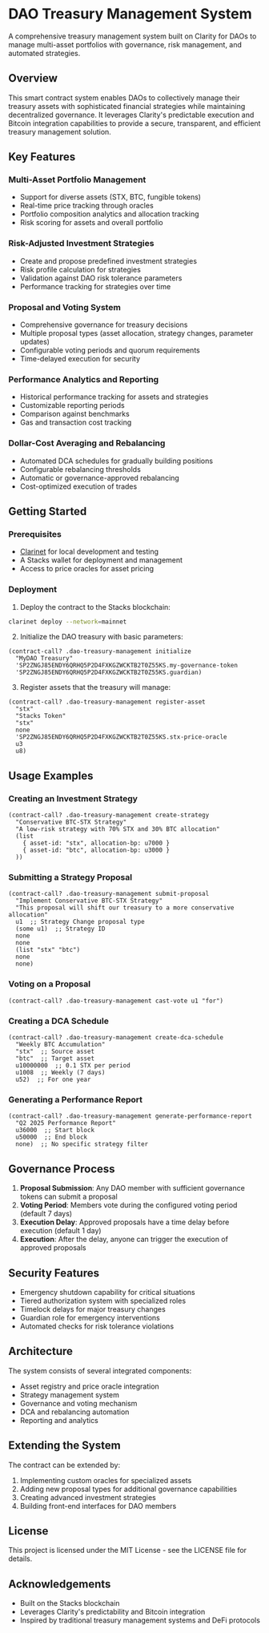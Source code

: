 # DAO Treasury Management System

A comprehensive treasury management system built on Clarity for DAOs to manage multi-asset portfolios with governance, risk management, and automated strategies.

## Overview

This smart contract system enables DAOs to collectively manage their treasury assets with sophisticated financial strategies while maintaining decentralized governance. It leverages Clarity's predictable execution and Bitcoin integration capabilities to provide a secure, transparent, and efficient treasury management solution.

## Key Features

### Multi-Asset Portfolio Management
- Support for diverse assets (STX, BTC, fungible tokens)
- Real-time price tracking through oracles
- Portfolio composition analytics and allocation tracking
- Risk scoring for assets and overall portfolio

### Risk-Adjusted Investment Strategies
- Create and propose predefined investment strategies
- Risk profile calculation for strategies
- Validation against DAO risk tolerance parameters
- Performance tracking for strategies over time

### Proposal and Voting System
- Comprehensive governance for treasury decisions
- Multiple proposal types (asset allocation, strategy changes, parameter updates)
- Configurable voting periods and quorum requirements
- Time-delayed execution for security

### Performance Analytics and Reporting
- Historical performance tracking for assets and strategies
- Customizable reporting periods
- Comparison against benchmarks
- Gas and transaction cost tracking

### Dollar-Cost Averaging and Rebalancing
- Automated DCA schedules for gradually building positions
- Configurable rebalancing thresholds
- Automatic or governance-approved rebalancing
- Cost-optimized execution of trades

## Getting Started

### Prerequisites
- [Clarinet](https://github.com/hirosystems/clarinet) for local development and testing
- A Stacks wallet for deployment and management
- Access to price oracles for asset pricing

### Deployment
1. Deploy the contract to the Stacks blockchain:
```bash
clarinet deploy --network=mainnet
```

2. Initialize the DAO treasury with basic parameters:
```clarity
(contract-call? .dao-treasury-management initialize 
  "MyDAO Treasury" 
  'SP2ZNGJ85ENDY6QRHQ5P2D4FXKGZWCKTB2T0Z55KS.my-governance-token
  'SP2ZNGJ85ENDY6QRHQ5P2D4FXKGZWCKTB2T0Z55KS.guardian)
```

3. Register assets that the treasury will manage:
```clarity
(contract-call? .dao-treasury-management register-asset 
  "stx" 
  "Stacks Token" 
  "stx" 
  none 
  'SP2ZNGJ85ENDY6QRHQ5P2D4FXKGZWCKTB2T0Z55KS.stx-price-oracle 
  u3 
  u8)
```

## Usage Examples

### Creating an Investment Strategy
```clarity
(contract-call? .dao-treasury-management create-strategy
  "Conservative BTC-STX Strategy"
  "A low-risk strategy with 70% STX and 30% BTC allocation"
  (list 
    { asset-id: "stx", allocation-bp: u7000 }
    { asset-id: "btc", allocation-bp: u3000 }
  ))
```

### Submitting a Strategy Proposal
```clarity
(contract-call? .dao-treasury-management submit-proposal
  "Implement Conservative BTC-STX Strategy"
  "This proposal will shift our treasury to a more conservative allocation"
  u1  ;; Strategy Change proposal type
  (some u1)  ;; Strategy ID
  none
  none
  (list "stx" "btc")
  none
  none)
```

### Voting on a Proposal
```clarity
(contract-call? .dao-treasury-management cast-vote u1 "for")
```

### Creating a DCA Schedule
```clarity
(contract-call? .dao-treasury-management create-dca-schedule
  "Weekly BTC Accumulation"
  "stx"  ;; Source asset
  "btc"  ;; Target asset
  u10000000  ;; 0.1 STX per period
  u1008  ;; Weekly (7 days)
  u52)  ;; For one year
```

### Generating a Performance Report
```clarity
(contract-call? .dao-treasury-management generate-performance-report
  "Q2 2025 Performance Report"
  u36000  ;; Start block
  u50000  ;; End block
  none)  ;; No specific strategy filter
```

## Governance Process

1. **Proposal Submission**: Any DAO member with sufficient governance tokens can submit a proposal
2. **Voting Period**: Members vote during the configured voting period (default 7 days)
3. **Execution Delay**: Approved proposals have a time delay before execution (default 1 day)
4. **Execution**: After the delay, anyone can trigger the execution of approved proposals

## Security Features

- Emergency shutdown capability for critical situations
- Tiered authorization system with specialized roles
- Timelock delays for major treasury changes
- Guardian role for emergency interventions
- Automated checks for risk tolerance violations

## Architecture

The system consists of several integrated components:
- Asset registry and price oracle integration
- Strategy management system
- Governance and voting mechanism
- DCA and rebalancing automation
- Reporting and analytics

## Extending the System

The contract can be extended by:
1. Implementing custom oracles for specialized assets
2. Adding new proposal types for additional governance capabilities
3. Creating advanced investment strategies
4. Building front-end interfaces for DAO members

## License

This project is licensed under the MIT License - see the LICENSE file for details.

## Acknowledgements

- Built on the Stacks blockchain
- Leverages Clarity's predictability and Bitcoin integration
- Inspired by traditional treasury management systems and DeFi protocols